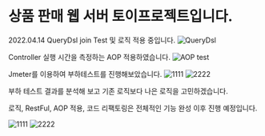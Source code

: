 # 상품 판매 웹 서버 토이프로젝트입니다.

2022.04.14
QueryDsl join Test 및 로직 적용 중입니다.
![QueryDsl](https://user-images.githubusercontent.com/90826012/163416189-eb9baf10-d9a6-4807-8831-420b413573ce.PNG)

Controller 실행 시간을 측정하는 AOP 적용하였습니다.
![AOP test](https://user-images.githubusercontent.com/90826012/163409662-490724ab-d85c-473f-9877-0a299660038c.PNG)


Jmeter를 이용하여 부하테스트를 진행해보았습니다.
![1111](https://user-images.githubusercontent.com/90826012/158863172-67ca1b20-ae7e-41e8-abd0-47ba63311d40.PNG)
![2222](https://user-images.githubusercontent.com/90826012/158863175-9e3158ac-d468-4892-bf53-770484fe964f.PNG)

부하 테스트 결과를 분석해 보고 기존 로직보다 나은 로직을 고민하겠습니다.

로직, RestFul, AOP 적용, 코드 리팩토링은 전체적인 기능 완성 이후 진행 예정입니다.

![1111](https://user-images.githubusercontent.com/90826012/158407519-61dedf98-3d39-4a84-b65b-837e8e4f8daa.PNG)
![2222](https://user-images.githubusercontent.com/90826012/158407527-faf48ddf-f85b-4e80-9bd2-93ae03b02180.PNG)


